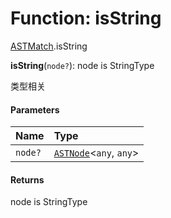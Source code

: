 # Function: isString

[ASTMatch](/auto-docs/variable-core/modules/ASTMatch.md).isString

**isString**(`node?`): node is StringType

类型相关

#### Parameters

| Name | Type |
| :------ | :------ |
| `node?` | [`ASTNode`](/auto-docs/variable-core/classes/ASTNode.md)<`any`, `any`> |

#### Returns

node is StringType
